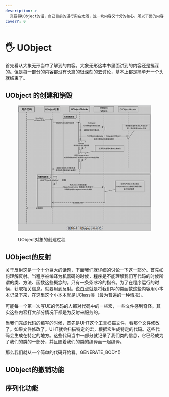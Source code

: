 ```yaml
---
description: >-
  真要将UObject的话，自己目前的道行实在太浅，这一块内容又十分的核心，所以下面的内容可以说是自己集百家之所长，自己归纳总结的一个结果。这是一篇笔记，是从各处资料学到的东西的一个简单的汇总和整体。
coverY: 0
---
```


# 🖐 UObject



首先看从大象无形当中了解到的内容。大象无形这本书里面讲到的内容还是挺深的。但是每一部分的内容都没有长篇的很深刻的去讨论，基本上都是简单开一个头就结束了。





## UObject 的创建和销毁

<figure><img src="../../.gitbook/assets/image (2).png" alt=""><figcaption><p>UObject对象的创建过程</p></figcaption></figure>









## UObject的反射

关于反射这是一个十分巨大的话题，下面我们就详细的讨论一下这一部分。首先如何理解反射。当程序被编译为机器码的时候，程序是不能理解我们写代码的时候所谓的类、方法、函数这些概念的。只有一条条冰冷的指令。为了在程序运行的时候，获取相关信息。就要用到反射。说白点就是将我们写的类函数这些内容用小本本记录下来，在这里这个小本本就是UClass类（最为普遍的一种情况）。

可能每一个第一次写UE的代码的人都对代码中的一些宏，一些文件感到奇怪。其实这些内容打大部分情况下都是为反射来服务的。

当我们完成代码的编写的时候，首先是UHT这个工具扫描文件，看那个文件修改了。如果文件修改了。UHT就会扫描特定的宏，根据宏生成特定的代码。这些代码会生成在特定的地方。这些代码当中一部分就记录了我们类的信息，它已经成为了我们的类的一部分，并且随着我们的类的编译而一起编译。



那么我们就从一个简单的代码开始看。GENERATE\_BODY()







## UObject的撤销功能





## 序列化功能











